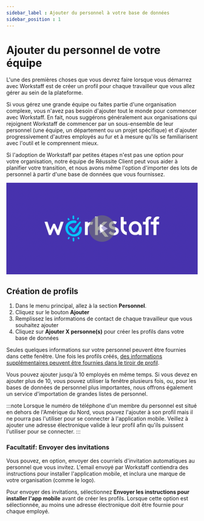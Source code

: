 ```yaml
---
sidebar_label : Ajouter du personnel à votre base de données
sidebar_position : 1
---
```


# Ajouter du personnel de votre équipe

L'une des premières choses que vous devrez faire lorsque vous démarrez avec Workstaff est de créer un profil pour chaque travailleur que vous allez gérer au sein de la plateforme.

Si vous gérez une grande équipe ou faites partie d'une organisation complexe, vous n'avez pas besoin d'ajouter tout le monde pour commencer avec Workstaff. En fait, nous suggérons généralement aux organisations qui rejoignent Workstaff de commencer par un sous-ensemble de leur personnel (une équipe, un département ou un projet spécifique) et d'ajouter progressivement d'autres employés au fur et à mesure qu'ils se familiarisent avec l'outil et le comprennent mieux.

Si l'adoption de Workstaff par petites étapes n'est pas une option pour votre organisation, notre équipe de Réussite Client peut vous aider à planifier votre transition, et nous avons même l'option d'importer des lots de personnel à partir d'une base de données que vous fournissez.

[![](Images/thumbnail-with-play.png)](https://www.loom.com/share/088eca0f78f34fde99882b8c65525b96 "")

## Création de profils

1. Dans le menu principal, allez à la section **Personnel**.
2. Cliquez sur le bouton **Ajouter**
3. Remplissez les informations de contact de chaque travailleur que vous souhaitez ajouter
4. Cliquez sur **Ajouter X personne(s)** pour créer les profils dans votre base de données

Seules quelques informations sur votre personnel peuvent être fournies dans cette fenêtre. Une fois les profils créés, [des informations supplémentaires peuvent être fournies dans le tiroir de profil](./profiles.md).

Vous pouvez ajouter jusqu'à 10 employés en même temps. Si vous devez en ajouter plus de 10, vous pouvez utiliser la fenêtre plusieurs fois, ou, pour les bases de données de personnel plus importantes, nous offrons également un service d'importation de grandes listes de personnel.

:::note
Lorsque le numéro de téléphone d'un membre du personnel est situé en dehors de l'Amérique du Nord, vous pouvez l'ajouter à son profil mais il ne pourra pas l'utiliser pour se connecter à l'application mobile. Veillez à ajouter une adresse électronique valide à leur profil afin qu'ils puissent l'utiliser pour se connecter.
:::

### Facultatif: Envoyer des invitations

Vous pouvez, en option, envoyer des courriels d'invitation automatiques au personnel que vous invitez. L'email envoyé par Workstaff contiendra des instructions pour installer l'application mobile, et inclura une marque de votre organisation (comme le logo).

Pour envoyer des invitations, sélectionnez **Envoyer les instructions pour installer l'app mobile** avant de créer les profils. Lorsque cette option est sélectionnée, au moins une adresse électronique doit être fournie pour chaque employé.
